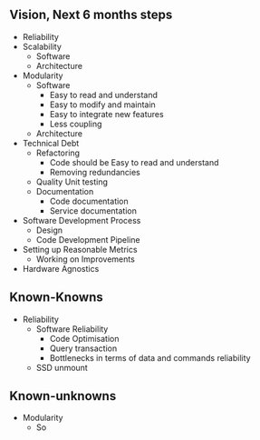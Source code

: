 
## Vision, Next 6 months steps

- Reliability
- Scalability
	- Software
	- Architecture
- Modularity
	- Software
		- Easy to read and understand 
		- Easy to modify and maintain 
		- Easy to integrate new features
		- Less coupling
	- Architecture
- Technical Debt
	- Refactoring
		- Code should be Easy to read and understand
		- Removing redundancies
	- Quality Unit testing
	- Documentation
		- Code documentation
		- Service documentation
- Software Development Process
	- Design
	- Code Development Pipeline
- Setting up Reasonable Metrics
	- Working on Improvements
- Hardware Agnostics

## Known-Knowns

- Reliability
	- Software Reliability
		- Code Optimisation
		- Query transaction 
		- Bottlenecks in terms of data and commands reliability
	- SSD unmount

## Known-unknowns

- Modularity
	- So
<!--stackedit_data:
eyJoaXN0b3J5IjpbMzE3NDQ1NzMzLDEyMTQ1NDg0OTksNTg4ND
QxMzQ3XX0=
-->
